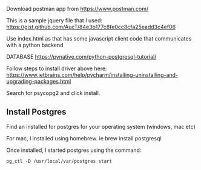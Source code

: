 

Download postman app from https://www.postman.com/


This is a sample jquery file that I used:
https://gist.github.com/AucT/84e3b177c8fe0cc8cfa25eadd3c4ef06

Use index.html as that has some javascript client code that communicates with a python backend


DATABASE
https://pynative.com/python-postgresql-tutorial/

Follow steps to install driver above here:
https://www.jetbrains.com/help/pycharm/installing-uninstalling-and-upgrading-packages.html

Search for psycopg2 and click install.

## Install Postgres

Find an installed for postgres for your operating system (windows, mac etc)

For mac, I installed using homebrew. ie brew install postgresql

Once installed, I started postgres using the command:

```pg_ctl -D /usr/local/var/postgres start```

